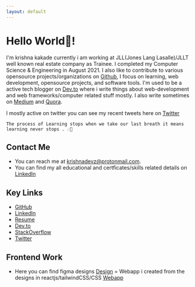 ```yaml
---
layout: default
---
```


# Hello World👋!

I'm krishna kakade currently i am working at JLL(Jones Lang Lasalle)/JLLT well known real estate company as Trainee.
I completed my Computer Science & Engineering in August 2021.
I also like to contribute to various opensource projects/organizations on [Github](https://github.com/krishnadevz), I focus on learning, web development, opensource projects, and software tools.
I'm used to be a active tech blogger on [Dev.to](https://dev.to/krishnakakade) where i write things about web-development and web frameworks/computer related stuff mostly. 
I also write sometimes on  [Medium](https://krishnakakade.medium.com/) and [Quora](https://www.quora.com/profile/Krishna-Kakade-2).

I mostly active on twitter you can see my recent tweets here on [Twitter](https://twitter.com/krishnadevz)


`The process of Learning stops when we take our last breath it means learning never stops . ☄️🌈`

## Contact Me

* You can reach me at [krishnadevz@protonmail.com](mailto:krishnadevz@protonmail.com).
* You can find my all educational and certficates/skills related details on [LinkedIn](https://www.linkedin.com/in/krishnakakade/)




## Key Links

* [GitHub](https://github.com/krishnadevz)
* [LinkedIn](https://www.linkedin.com/in/krishnakakade/)
* [Resume](https://drive.google.com/file/d/1uKwqLqa-mlxrQQz6WHEm9fvf6cVMZd-w/view?usp=sharing)
* [Dev.to](https://dev.to/krishnakakade)
* [StackOverflow](https://stackoverflow.com/users/8926157/krishna-kakade?tab=profile)
* [Twitter](https://twitter.com/krishnadevz)


## Frontend Work
* Here you can find figma designs [Design](https://drive.google.com/drive/folders/15WLVKG44PXqWV6bNrKcjwkbyWQsMTuYV?usp=sharing) = Webapp i created from the designs in reactjs/tailwindCSS/CSS [Webapp](http://travel-web-app-kappa.vercel.app/)

<!--## Support Me
* If my work/articles/projects are helping you can support me on [BuyMeMilk](https://www.buymeacoffee.com/eAcXWMB)
-->

